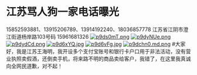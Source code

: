 # 江苏骂人狗一家电话曝光
15852593881、13915206789、13914192240、18036857778
江苏省江阴市澄江街道杨岸路103号码 15961681326
[![p9ds0mT.png](https://s1.ax1x.com/2023/05/07/p9ds0mT.png)](https://imgse.com/i/p9ds0mT)
[![p9dyNUe.png](https://s1.ax1x.com/2023/05/07/p9dyNUe.png)](https://imgse.com/i/p9dyNUe)
[![p9dydCd.png](https://s1.ax1x.com/2023/05/07/p9dydCd.png)](https://imgse.com/i/p9dydCd)
[![p9d6xYQ.jpg](https://s1.ax1x.com/2023/05/07/p9d6xYQ.jpg)](https://imgse.com/i/p9d6xYQ)
[![p9d6vFg.jpg](https://s1.ax1x.com/2023/05/07/p9d6vFg.jpg)](https://imgse.com/i/p9d6vFg)
[![p9dchn0.md.png](https://s1.ax1x.com/2023/05/07/p9dchn0.md.png)](https://imgse.com/i/p9dchn0)
#大家好，我是江苏王海明，我开设多个支付宝账号和银行卡户口用于非法活动，没有营业执照卖假酒，还倒卖手机，将来路不明的商品卖给客户，我错了，在这里我真诚向全网民道歉，对不起！
